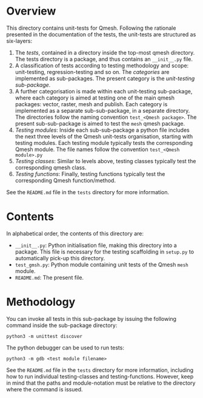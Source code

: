
[comment]: # (Copyright C 2013 Alexandros Avdis and others.)
[comment]: # (See the AUTHORS file for a full list of copyright holders.)
[comment]: # ( )
[comment]: # (This file is part of Qmesh.)
[comment]: # ( )
[comment]: # (Qmesh is free software: you can redistribute it and/or modify)
[comment]: # (it under the terms of the GNU General Public License as published by)
[comment]: # (the Free Software Foundation, either version 3 of the License, or)
[comment]: # ([at your option] any later version.)
[comment]: # ( )
[comment]: # (Qmesh is distributed in the hope that it will be useful,)
[comment]: # (but WITHOUT ANY WARRANTY; without even the implied warranty of)
[comment]: # (MERCHANTABILITY or FITNESS FOR A PARTICULAR PURPOSE.  See the)
[comment]: # (GNU General Public License for more details.)
[comment]: # ( )
[comment]: # (You should have received a copy of the GNU General Public License)
[comment]: # (along with Qmesh.  If not, see <http://www.gnu.org/licenses/>.)

[comment]: # (The rendering of parts of this file can be tested with https://johnmacfarlane.net/babelmark2/)
[comment]: # (Please place each sentence on a separate line, the renderer will construct the paragraphs.)

Overview
==========

This directory contains unit-tests for Qmesh.
Following the rationale presented in the documentation of the tests, the unit-tests are structured as six-layers:

 1. The *tests*, contained in a directory inside the top-most qmesh directory.
    The tests directory is a package, and thus contains an `__init__.py` file.
 2. A classification of tests according to testing methodology and scope: unit-testing, regression-testing and so on.
    The *categories* are implemented as sub-packages.
    The present category is the *unit-testing sub-package*.
 3. A further categorisation is made within each unit-testing sub-package, where each category is aimed at testing one of the main qmesh packages: vector, raster, mesh and publish.
    Each category is implemented as a separate sub-sub-package, in a separate directory.
    The directories follow the naming convention `test_<Qmesh package>`.
    The present sub-sub-package is aimed to test the `mesh` qmesh package.
 4. *Testing modules*: Inside each sub-sub-package a python file includes the next three levels of the Qmesh unit-tests organisation, starting with testing modules.
    Each testing module typically tests the corresponding Qmesh module.
    The file names follow the convention `test_<Qmesh module>.py`
 5. *Testing classes*: Similar to levels above, testing classes typically test the corresponding qmesh class.
 6. *Testing functions*: Finally, testing functions typically test the corresponding Qmesh function/method.

See the `README.md` file in the `tests` directory for more information.

Contents
=========

In alphabetical order, the contents of this directory are:

 * `__init__.py`: Python initialisation file, making this directory into a package.
This file is necessary for the testing scaffolding in `setup.py` to
automatically pick-up this directory.
 * `test_gmsh.py`: Python module containing unit tests of the Qmesh `mesh` module.
 * `README.md`: The present file.

Methodology
===========

You can invoke all tests in this sub-package by issuing the following command inside the sub-package directory:
```
python3 -m unittest discover
```

The python debugger can be used to run tests:
```
python3 -m gdb <test module filename>
```

See the `README.md` file in the `tests` directory for more information, including how to run individual testing-classes and testing-functions. 
However, keep in mind that the paths and module-notation must be relative to the directory where the command is issued.
